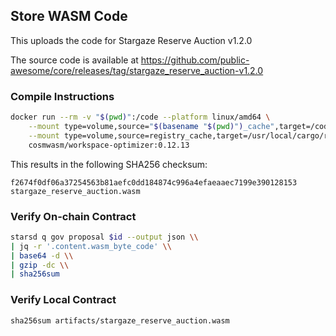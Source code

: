## Store WASM Code

This uploads the code for Stargaze Reserve Auction v1.2.0

The source code is available at https://github.com/public-awesome/core/releases/tag/stargaze_reserve_auction-v1.2.0

### Compile Instructions

```sh
docker run --rm -v "$(pwd)":/code --platform linux/amd64 \
	--mount type=volume,source="$(basename "$(pwd)")_cache",target=/code/target \
	--mount type=volume,source=registry_cache,target=/usr/local/cargo/registry \
	cosmwasm/workspace-optimizer:0.12.13
```

This results in the following SHA256 checksum:

```
f2674f0df06a37254563b81aefc0dd184874c996a4efaeaaec7199e390128153  stargaze_reserve_auction.wasm
```

### Verify On-chain Contract

```sh
starsd q gov proposal $id --output json \\
| jq -r '.content.wasm_byte_code' \\
| base64 -d \\
| gzip -dc \\
| sha256sum

```

### Verify Local Contract

```
sha256sum artifacts/stargaze_reserve_auction.wasm
```

